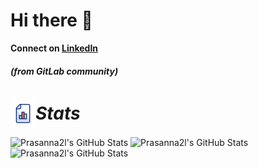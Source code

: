 # Hi there   👋

**Connect on [LinkedIn](https://www.linkedin.com/in/prasanna-y-6a45b5232/)**
<h5>(from GitLab community)</h5>
<h1 align="left" style="display: flex; align-items: center;"><img src="stats.gif" width="40px" height="40px" style="vertical-align: middle;" align="center"><i> Stats </i>
</h1>


<!--
![stats](https://github.com/user-attachments/assets/8706423b-f564-4a0c-864e-21c41e00a69e)
<h1 align="left"><em>Stats</em></h1>
<p align="center"><a href="https://iosf.in/" target="_blank"><img src="https://raw.githubusercontent.com/IndianOpenSourceFoundation/iosf-website/f38cba6cdba11cdcb90641ac192d1a36d67b6cd8/public/img/iosf-logo.svg" width="20%"></a></p>
<h1 align="center">SDET</h1>
<p align="center"><a href="https://iosf.in/" target="_blank"><img src="https://raw.githubusercontent.com/IndianOpenSourceFoundation/iosf-website/f38cba6cdba11cdcb90641ac192d1a36d67b6cd8/public/img/iosf-logo.svg" width="20%"></a></p>

**prasanna2l/prasanna2l** is a ✨ _special_ ✨ repository because its `README.md` (this file) appears on your GitHub profile.

Here are some ideas to get you started:

- 🔭 I’m currently working on ...
- 🌱 I’m currently learning ...
- 👯 I’m looking to collaborate on ...
- 🤔 I’m looking for help with ...
- 💬 Ask me about ...
- 📫 How to reach me: ...
- 😄 Pronouns: ...
- ⚡ Fun fact: ...
-->
<img src="https://github-readme-streak-stats.herokuapp.com/?user=Prasanna2l&theme=highcontrast&hide_border=true" alt="Prasanna2l's GitHub Stats" />
<img src="https://github-readme-stats.vercel.app/api?username=Prasanna2l&theme=highcontrast&show_icons=true&hide_border=true&count_private=true" alt="Prasanna2l's GitHub Stats" />
<img src="https://github-readme-stats.vercel.app/api/top-langs/?username=Prasanna2l&theme=highcontrast&show_icons=true&hide_border=true&layout=compact" alt="Prasanna2l's GitHub Stats" />

